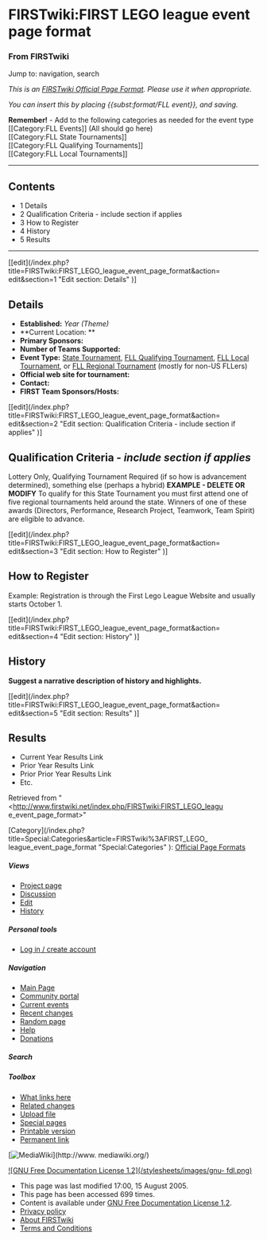 # FIRSTwiki:FIRST LEGO league event page format

### From FIRSTwiki

Jump to: navigation, search

_This is an [FIRSTwiki Official Page Format](/index.php/FIRSTwiki:Page_formats
"FIRSTwiki:Page formats" ). Please use it when appropriate._

_You can insert this by placing {{subst:format/FLL event}}, and saving._

**Remember!** \- Add to the following categories as needed for the event type  
[[Category:FLL Events]] (All should go here)  
[[Category:FLL State Tournaments]]  
[[Category:FLL Qualifying Tournaments]]  
[[Category:FLL Local Tournaments]]  

* * *

## Contents

  * 1 Details
  * 2 Qualification Criteria - include section if applies
  * 3 How to Register
  * 4 History
  * 5 Results  
---  
  
[[edit](/index.php?title=FIRSTwiki:FIRST_LEGO_league_event_page_format&action=
edit&section=1 "Edit section: Details" )]

## Details

  * **Established:** _Year (Theme)_
  * **Current Location: **
  * **Primary Sponsors:**
  * **Number of Teams Supported:**
  * **Event Type:** [State Tournament](/index.php/FLL_State_Tournament "FLL State Tournament" ), [FLL Qualifying Tournament](/index.php/FLL_Qualifying_Tournament "FLL Qualifying Tournament" ), [FLL Local Tournament](/index.php/FLL_Local_Tournament "FLL Local Tournament" ), or [FLL Regional Tournament](/index.php/FLL_Regional_Tournament "FLL Regional Tournament" ) (mostly for non-US FLLers) 
  * **Official web site for tournament:**
  * **Contact:**
  * **FIRST Team Sponsors/Hosts:**

[[edit](/index.php?title=FIRSTwiki:FIRST_LEGO_league_event_page_format&action=
edit&section=2 "Edit section: Qualification Criteria - include section if
applies" )]

## Qualification Criteria _\- include section if applies_

Lottery Only, Qualifying Tournament Required (if so how is advancement
determined), something else (perhaps a hybrid) **EXAMPLE - DELETE OR MODIFY**
To qualify for this State Tournament you must first attend one of five
regional tournaments held around the state. Winners of one of these awards
(Directors, Performance, Research Project, Teamwork, Team Spirit) are eligible
to advance.

[[edit](/index.php?title=FIRSTwiki:FIRST_LEGO_league_event_page_format&action=
edit&section=3 "Edit section: How to Register" )]

## How to Register

Example: Registration is through the First Lego League Website and usually
starts October 1.

[[edit](/index.php?title=FIRSTwiki:FIRST_LEGO_league_event_page_format&action=
edit&section=4 "Edit section: History" )]

## History

**Suggest a narrative description of history and highlights.**

[[edit](/index.php?title=FIRSTwiki:FIRST_LEGO_league_event_page_format&action=
edit&section=5 "Edit section: Results" )]

## Results

  * Current Year Results Link 
  * Prior Year Results Link 
  * Prior Prior Year Results Link 
  * Etc. 

Retrieved from "<http://www.firstwiki.net/index.php/FIRSTwiki:FIRST_LEGO_leagu
e_event_page_format>"

[Category](/index.php?title=Special:Categories&article=FIRSTwiki%3AFIRST_LEGO_
league_event_page_format "Special:Categories" ): [Official Page
Formats](/index.php/Category:Official_Page_Formats "Category:Official Page
Formats" )

##### Views

  * [Project page](/index.php/FIRSTwiki:FIRST_LEGO_league_event_page_format)
  * [Discussion](/index.php/FIRSTwiki_talk:FIRST_LEGO_league_event_page_format)
  * [Edit](/index.php?title=FIRSTwiki:FIRST_LEGO_league_event_page_format&action=edit)
  * [History](/index.php?title=FIRSTwiki:FIRST_LEGO_league_event_page_format&action=history)

##### Personal tools

  * [Log in / create account](/index.php?title=Special:Userlogin&returnto=FIRSTwiki:FIRST_LEGO_league_event_page_format)

[](/index.php/Main_Page "Main Page" )

##### Navigation

  * [Main Page](/index.php/Main_Page)
  * [Community portal](/index.php/FIRSTwiki:Community_portal)
  * [Current events](/index.php/Current_events)
  * [Recent changes](/index.php/Special:Recentchanges)
  * [Random page](/index.php/Special:Random)
  * [Help](/index.php/Help:Contents)
  * [Donations](/index.php/FIRSTwiki:Site_support)

##### Search



##### Toolbox

  * [What links here](/index.php/Special:Whatlinkshere/FIRSTwiki:FIRST_LEGO_league_event_page_format)
  * [Related changes](/index.php/Special:Recentchangeslinked/FIRSTwiki:FIRST_LEGO_league_event_page_format)
  * [Upload file](/index.php/Special:Upload)
  * [Special pages](/index.php/Special:Specialpages)
  * [Printable version](/index.php?title=FIRSTwiki:FIRST_LEGO_league_event_page_format&printable=yes)
  * [Permanent link](/index.php?title=FIRSTwiki:FIRST_LEGO_league_event_page_format&oldid=40381)

[![MediaWiki](/skins/common/images/poweredby_mediawiki_88x31.png)](http://www.
mediawiki.org/)

[![GNU Free Documentation License 1.2](/stylesheets/images/gnu-
fdl.png)](http://www.gnu.org/copyleft/fdl.html)

  * This page was last modified 17:00, 15 August 2005.
  * This page has been accessed 699 times.
  * Content is available under [GNU Free Documentation License 1.2](http://www.gnu.org/copyleft/fdl.html "http://www.gnu.org/copyleft/fdl.html" ).
  * [Privacy policy](/index.php/FIRSTwiki:Privacy_policy "FIRSTwiki:Privacy policy" )
  * [About FIRSTwiki](/index.php/FIRSTwiki:About "FIRSTwiki:About" )
  * [Terms and Conditions](/index.php/FIRSTwiki:Terms_and_conditions "FIRSTwiki:Terms and conditions" )

